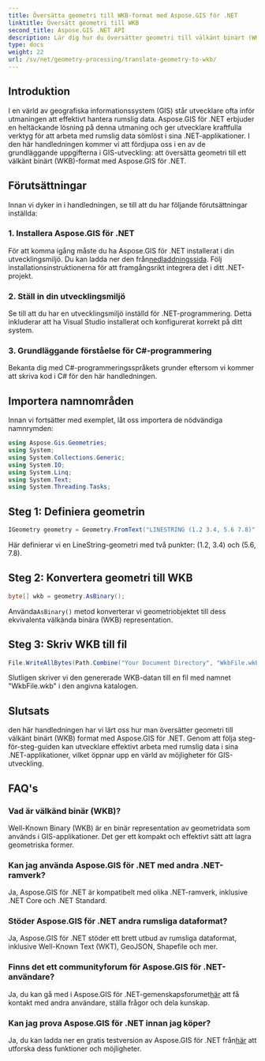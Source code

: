 ```yaml
---
title: Översätta geometri till WKB-format med Aspose.GIS för .NET
linktitle: Översätt geometri till WKB
second_title: Aspose.GIS .NET API
description: Lär dig hur du översätter geometri till välkänt binärt (WKB) format i .NET-applikationer med Aspose.GIS för sömlös hantering av rumslig data.
type: docs
weight: 22
url: /sv/net/geometry-processing/translate-geometry-to-wkb/
---
```

## Introduktion
I en värld av geografiska informationssystem (GIS) står utvecklare ofta inför utmaningen att effektivt hantera rumslig data. Aspose.GIS för .NET erbjuder en heltäckande lösning på denna utmaning och ger utvecklare kraftfulla verktyg för att arbeta med rumslig data sömlöst i sina .NET-applikationer. I den här handledningen kommer vi att fördjupa oss i en av de grundläggande uppgifterna i GIS-utveckling: att översätta geometri till ett välkänt binärt (WKB)-format med Aspose.GIS för .NET.
## Förutsättningar
Innan vi dyker in i handledningen, se till att du har följande förutsättningar inställda:
### 1. Installera Aspose.GIS för .NET
 För att komma igång måste du ha Aspose.GIS för .NET installerat i din utvecklingsmiljö. Du kan ladda ner den från[nedladdningssida](https://releases.aspose.com/gis/net/). Följ installationsinstruktionerna för att framgångsrikt integrera det i ditt .NET-projekt.
### 2. Ställ in din utvecklingsmiljö
Se till att du har en utvecklingsmiljö inställd för .NET-programmering. Detta inkluderar att ha Visual Studio installerat och konfigurerat korrekt på ditt system.
### 3. Grundläggande förståelse för C#-programmering
Bekanta dig med C#-programmeringsspråkets grunder eftersom vi kommer att skriva kod i C# för den här handledningen.

## Importera namnområden
Innan vi fortsätter med exemplet, låt oss importera de nödvändiga namnrymden:
```csharp
using Aspose.Gis.Geometries;
using System;
using System.Collections.Generic;
using System.IO;
using System.Linq;
using System.Text;
using System.Threading.Tasks;
```
## Steg 1: Definiera geometrin
```csharp
IGeometry geometry = Geometry.FromText("LINESTRING (1.2 3.4, 5.6 7.8)");
```
Här definierar vi en LineString-geometri med två punkter: (1.2, 3.4) och (5.6, 7.8).
## Steg 2: Konvertera geometri till WKB
```csharp
byte[] wkb = geometry.AsBinary();
```
 Använda`AsBinary()` metod konverterar vi geometriobjektet till dess ekvivalenta välkända binära (WKB) representation.
## Steg 3: Skriv WKB till fil
```csharp
File.WriteAllBytes(Path.Combine("Your Document Directory", "WkbFile.wkb"), wkb);
```
Slutligen skriver vi den genererade WKB-datan till en fil med namnet "WkbFile.wkb" i den angivna katalogen.

## Slutsats
den här handledningen har vi lärt oss hur man översätter geometri till välkänt binärt (WKB) format med Aspose.GIS för .NET. Genom att följa steg-för-steg-guiden kan utvecklare effektivt arbeta med rumslig data i sina .NET-applikationer, vilket öppnar upp en värld av möjligheter för GIS-utveckling.
## FAQ's
### Vad är välkänd binär (WKB)?
Well-Known Binary (WKB) är en binär representation av geometridata som används i GIS-applikationer. Det ger ett kompakt och effektivt sätt att lagra geometriska former.
### Kan jag använda Aspose.GIS för .NET med andra .NET-ramverk?
Ja, Aspose.GIS för .NET är kompatibelt med olika .NET-ramverk, inklusive .NET Core och .NET Standard.
### Stöder Aspose.GIS för .NET andra rumsliga dataformat?
Ja, Aspose.GIS för .NET stöder ett brett utbud av rumsliga dataformat, inklusive Well-Known Text (WKT), GeoJSON, Shapefile och mer.
### Finns det ett communityforum för Aspose.GIS för .NET-användare?
 Ja, du kan gå med i Aspose.GIS för .NET-gemenskapsforumet[här](https://forum.aspose.com/c/gis/33) att få kontakt med andra användare, ställa frågor och dela kunskap.
### Kan jag prova Aspose.GIS för .NET innan jag köper?
 Ja, du kan ladda ner en gratis testversion av Aspose.GIS för .NET från[här](https://releases.aspose.com/) att utforska dess funktioner och möjligheter.